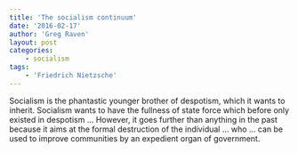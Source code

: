 ```yaml
---
title: 'The socialism continuum'
date: '2016-02-17'
author: 'Greg Raven'
layout: post
categories:
    - socialism
tags:
    - 'Friedrich Nietzsche'
---
```


Socialism is the phantastic younger brother of despotism, which it wants to inherit. Socialism wants to have the fullness of state force which before only existed in despotism … However, it goes further than anything in the past because it aims at the formal destruction of the individual … who … can be used to improve communities by an expedient organ of government.